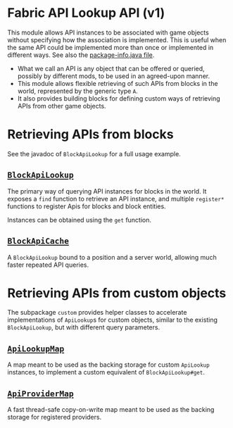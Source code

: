 #  Fabric API Lookup API (v1)
This module allows API instances to be associated with game objects without specifying how the association is implemented.
This is useful when the same API could be implemented more than once or implemented in different ways.
See also the [package-info.java file](src/main/java/net/fabricmc/fabric/api/lookup/v1/package-info.java).

* What we call an API is any object that can be offered or queried, possibly by different mods, to be used in an agreed-upon manner.
* This module allows flexible retrieving of such APIs from blocks in the world, represented by the generic type `A`.
* It also provides building blocks for defining custom ways of retrieving APIs from other game objects.

# Retrieving APIs from blocks
See the javadoc of `BlockApiLookup` for a full usage example.

## [`BlockApiLookup`](src/main/java/net/fabricmc/fabric/api/lookup/v1/block/BlockApiLookup.java)
The primary way of querying API instances for blocks in the world.
It exposes a `find` function to retrieve an API instance, and multiple `register*` functions to register Apis for blocks and block entities.

Instances can be obtained using the `get` function.

## [`BlockApiCache`](src/main/java/net/fabricmc/fabric/api/lookup/v1/block/BlockApiCache.java)
A `BlockApiLookup` bound to a position and a server world, allowing much faster repeated API queries.

# Retrieving APIs from custom objects
The subpackage `custom` provides helper classes to accelerate implementations of `ApiLookup`s for custom objects,
similar to the existing `BlockApiLookup`, but with different query parameters.

## [`ApiLookupMap`](src/main/java/net/fabricmc/fabric/api/lookup/v1/custom/ApiLookupMap.java)
A map meant to be used as the backing storage for custom `ApiLookup` instances, to implement a custom equivalent of `BlockApiLookup#get`.

## [`ApiProviderMap`](src/main/java/net/fabricmc/fabric/api/lookup/v1/custom/ApiProviderMap.java)
A fast thread-safe copy-on-write map meant to be used as the backing storage for registered providers.
